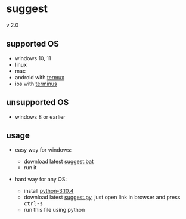 # suggest

v 2.0

## supported OS

- windows 10, 11
- linux
- mac
- android with [termux](https://github.com/termux/termux-app/releases)
- ios with [terminus](https://apps.apple.com/ru/app/termius-terminal-ssh-client/id549039908)

## unsupported OS

- windows 8 or earlier

## usage

- easy way for windows:
  - download latest [suggest.bat](https://raw.githubusercontent.com/gmankab/suggest/main/suggest.bat)
  - run it

- hard way for any OS:
  - install [python-3.10.4](https://www.python.org/downloads/release/python-3104/)
  - download latest [suggest.py](https://raw.githubusercontent.com/gmankab/suggest/main/latest_release/suggest.py), just open link in browser and press <kbd>ctrl-s</kbd>
  - run this file using python
